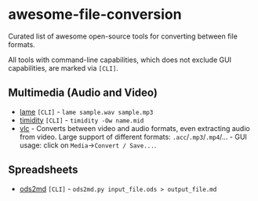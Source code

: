 # awesome-file-conversion
Curated list of awesome open-source tools for converting between file formats.

All tools with command-line capabilities, which does not exclude GUI capabilities, are marked via `[CLI]`.

## Multimedia (Audio and Video)
- [lame](https://man.cx/lame(1)) `[CLI]` - `lame sample.wav sample.mp3`
- [timidity](https://man.cx/timidity(1)) `[CLI]` - `timidity -Ow name.mid`
- [vlc](https://www.videolan.org) - Converts between video and audio formats, even extracting audio from video. Large support of different formats: `.acc`/`.mp3`/`.mp4`/... - GUI usage: click on `Media`->`Convert / Save...`.

## Spreadsheets
- [ods2md](https://github.com/kennytm/ods2md) `[CLI]` - `ods2md.py input_file.ods > output_file.md`
